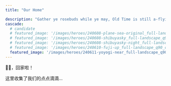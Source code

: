```yaml
---
title: "Our Home"

description: "Gather ye rosebuds while ye may, Old Time is still a-flying. "
cascade:
  # candidate
  # featured_image: '/images/heroes/240608-plane-sea-original_full-landscape_q90_cropped.webp' # 7
  # featured_image: '/images/heroes/240608-shibuyasky_full-landscape_q90_cropped.webp' # 8
  # featured_image: '/images/heroes/240608-shibuyasky-night_full-landscape_q90_cropped.webp' # 8
  # featured_image: '/images/heroes/240610-fuji-up_full-landscape_q90_cropped.webp' # 7.5
  featured_image: '/images/heroes/240611-yoyogi-near_full-landscape_q90_cropped.webp' # 8
---
```


🐷🐷，回家啦！

这里收集了我们的点点滴滴...

